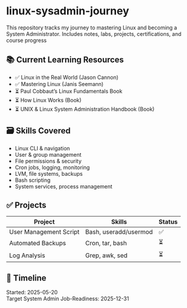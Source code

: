 # linux-sysadmin-journey
This repository tracks my journey to mastering Linux and becoming a System Administrator. Includes notes, labs, projects, certifications, and course progress
## 📚 Current Learning Resources

- ✅ Linux in the Real World (Jason Cannon)
- ✅ Mastering Linux (Janis Seemann)
- ⏳ Paul Cobbaut’s Linux Fundamentals Book
- ⏳ How Linux Works (Book)
- ⏳ UNIX & Linux System Administration Handbook (Book)

## 🗃️ Skills Covered

- Linux CLI & navigation
- User & group management
- File permissions & security
- Cron jobs, logging, monitoring
- LVM, file systems, backups
- Bash scripting
- System services, process management

## ✅ Projects

| Project | Skills | Status |
|--------|--------|--------|
| User Management Script | Bash, useradd/usermod | ✅ |
| Automated Backups | Cron, tar, bash | ⏳ |
| Log Analysis | Grep, awk, sed | ⏳ |

## 📅 Timeline

Started: 2025-05-20  
Target System Admin Job-Readiness: 2025-12-31 
